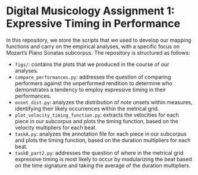 # Digital Musicology Assignment 1: Expressive Timing in Performance
In this repository, we store the scripts that we used to develop our mapping functions and carry on the empirical analyses, with a specific focus on Mozart’s Piano Sonatas subcorpus. 
The repository is structured as follows:
- `figs/`: contains the plots that we produced in the course of our analyses.
- `compare_performances.py`: addresses the question of comparing performers against the unperformed rendition to determine who demonstrates a tendency to employ expressive timing in their performances.
- `onset_dist.py`: analyzes the distribution of note onsets within measures, identifying their likely occurrences within the metrical grid.
- `plot_velocity_timing_function.py`: extracts the velocities for each piece in our subcorpus and plots the timing function, based on the velocity multipliers for each beat.
- `taskA.py`: analyzes the annotation file for each piece in our subcorpus and plots the timing function, based on the duration multipliers for each beat.  
- `taskB_part2.py`: addresses the question of where in the metrical grid expressive timing is most likely to occur by modularizing the beat based on the time signature and taking the average of the duration multipliers.
